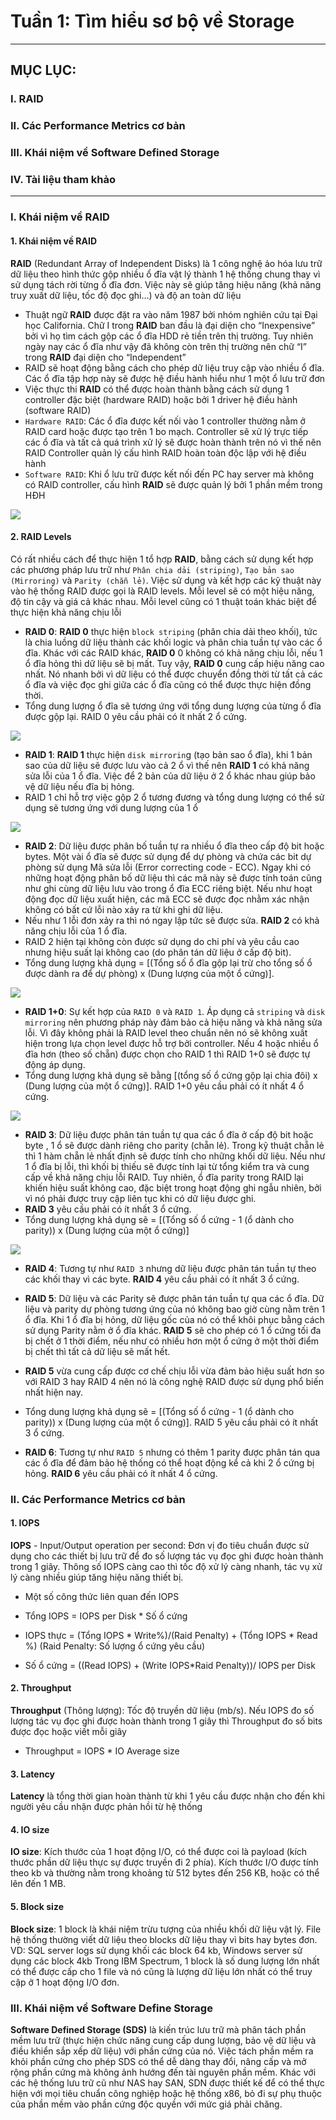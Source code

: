 
# Tuần 1: Tìm hiểu sơ bộ về Storage
---
## **MỤC LỤC:**

### I. RAID

### II. Các Performance Metrics cơ bản

### III. Khái niệm về Software Defined Storage

### IV. Tài liệu tham khảo
---
### I. Khái niệm về RAID
#### 1. Khái niệm về RAID
**RAID** (Redundant Array of Independent Disks) là 1 công nghệ ảo hóa lưu trữ dữ liệu theo hình thức gộp nhiều ổ đĩa vật lý thành 1 hệ thống chung thay vì sử dụng tách rời từng ổ đĩa đơn. Việc này sẽ giúp tăng hiệu năng (khả năng truy xuất dữ liệu, tốc độ đọc ghi…) và độ an toàn dữ liệu
- Thuật ngữ **RAID** được đặt ra vào năm 1987 bởi nhóm nghiên cứu tại Đại học California. Chữ I trong **RAID** ban đầu là đại diện cho “Inexpensive” bởi vì họ tìm cách gộp các ổ đĩa HDD rẻ tiền trên thị trường. Tuy nhiên ngày nay các ổ đĩa như vậy đã không còn trên thị trường nên chữ “I” trong **RAID** đại diện cho “Independent”
- RAID sẽ hoạt động bằng cách cho phép dữ liệu truy cập vào nhiều ổ đĩa. Các ổ đĩa tập hợp này sẽ được hệ điều hành hiểu như 1 một ổ lưu trữ đơn
- Việc thực thi **RAID** có thể được hoàn thành bằng cách sử dụng 1 controller đặc biệt (hardware RAID) hoặc bởi 1 driver hệ điều hành (software RAID)
 - `Hardware RAID`: Các ổ đĩa được kết nối vào 1 controller thường nằm ở RAID card hoặc được tạo trên 1 bo mạch. Controller sẽ xử lý trực tiếp các ổ đĩa và tất cả quá trình xử lý sẽ được hoàn thành trên nó vì thế nên RAID Controller quản lý cấu hình RAID hoàn toàn độc lập với hệ điều hành
 - `Software RAID`: Khi ổ lưu trữ được kết nối đến PC hay server mà không có RAID controller, cấu hình **RAID** sẽ được quản lý bởi 1 phần mềm trong HĐH

<img src="./Images/so sanh.png">


#### 2. RAID Levels
Có rất nhiều cách để thực hiện 1 tổ hợp **RAID**, bằng cách sử dụng kết hợp các phương pháp lưu trữ như `Phân chia dải (striping)`, `Tạo bản sao (Mirroring)` và `Parity (chẵn lẻ)`. Việc sử dụng và kết hợp các kỹ thuật này vào hệ thống RAID được gọi là RAID levels. Mỗi level sẽ có một hiệu năng, độ tin cậy và giá cả khác nhau. Mỗi level cũng có 1 thuật toán khác biệt để thực hiện khả năng chịu lỗi
- **RAID 0**: **RAID 0** thực hiện `block striping` (phân chia dải theo khối), tức là chia luồng dữ liệu thành các khối logic và phân chia tuần tự vào các ổ đĩa. Khác với các RAID khác, **RAID 0** 0 không có khả năng chịu lỗi, nếu 1 ổ đĩa hỏng thì dữ liệu sẽ bị mất. Tuy vậy, **RAID 0** cung cấp hiệu năng cao nhất. Nó nhanh bởi vì dữ liệu có thể được chuyển đồng thời từ tất cả các ổ đĩa và việc đọc ghi giữa các ổ đĩa cũng có thể được thực hiện đồng thời. 
 - Tổng dung lượng ổ đĩa sẽ tương ứng với tổng dung lượng của từng ổ đĩa được gộp lại. RAID 0 yêu cầu phải có ít nhất 2 ổ cứng.
 
 <img src="./Images/raid0.png">

- **RAID 1**: **RAID 1** thực hiện `disk mirrorin`g (tạo bản sao ổ đĩa), khi 1 bản sao của dữ liệu sẽ được lưu vào cả 2 ổ vì thế nên **RAID 1** có khả năng sửa lỗi của 1 ổ đĩa. Việc để 2 bản của dữ liệu ở 2 ổ khác nhau giúp bảo vệ dữ liệu nếu đĩa bị hỏng. 
 - RAID 1 chỉ hỗ trợ việc gộp 2 ổ tương đương và tổng dung lượng có thể sử dụng sẽ tương ứng với dung lượng của 1 ổ
 
  <img src="./Images/raid1.png">
  
  
- **RAID 2**: Dữ liệu được phân bố tuần tự ra nhiều ổ đĩa theo cấp độ bit hoặc bytes. Một vài ổ đĩa sẽ được sử dụng để dự phòng và chứa các bit dự phòng sử dụng Mã sửa lỗi (Error correcting code - ECC). Ngay khi có những hoạt động phân bố dữ liệu thì các mã này sẽ được tính toán cũng như ghi cùng dữ liệu lưu vào trong ổ đĩa ECC riêng biệt. Nếu như hoạt động đọc dữ liệu xuất hiện, các mã ECC sẽ được đọc nhằm xác nhận không có bất cứ lỗi nào xảy ra từ khi ghi dữ liệu.
 - Nếu như 1 lỗi đơn xảy ra thì nó ngay lập tức sẽ được sửa. **RAID 2** có khả năng chịu lỗi của 1 ổ đĩa. 
 - RAID 2 hiện tại không còn được sử dụng do chi phí và yêu cầu cao nhưng hiệu suất lại không cao (do phân tán dữ liệu ở cấp độ bit). 
 - Tổng dung lượng khả dụng = [(Tổng số ổ đĩa gộp lại trừ cho tổng số ổ được dành ra để dự phòng) x (Dung lượng của một ổ cứng)].
 
 <img src="./Images/raid2.png">

- **RAID 1+0**: Sự kết hợp của `RAID 0` và `RAID 1`. Áp dụng cả `striping` và `disk mirroring` nên phương pháp này đảm bảo cả hiệu năng và khả năng sửa lỗi. Vì đây không phải là RAID level theo chuẩn nên nó sẽ không xuất hiện trong lựa chọn level được hỗ trợ bởi controller. Nếu 4 hoặc nhiều ổ đĩa hơn (theo số chẵn) được chọn cho RAID 1 thì RAID 1+0 sẽ được tự động áp dụng. 
 - Tổng dung lượng khả dụng sẽ bằng [(tổng số ổ cứng gộp lại chia đôi) x  (Dung lượng của một ổ cứng)]. RAID 1+0 yêu cầu phải có ít nhất 4 ổ cứng.
 
 <img src="./Images/raid10.png">

- **RAID 3**: Dữ liệu được phân tán tuần tự qua các ổ đĩa ở cấp độ bit hoặc byte , 1 ổ sẽ được dành riêng cho parity (chẵn lẻ). Trong kỹ thuật chẵn lẻ thì 1 hàm chẵn lẻ nhất định sẽ được tính cho những khối dữ liệu. Nếu như 1 ổ đĩa bị lỗi, thì khối bị thiếu sẽ được tính lại từ tổng kiểm tra và cung cấp về khả năng chịu lỗi RAID. Tuy nhiên, ổ đĩa parity trong RAID lại khiến hiệu suất không cao, đặc biệt trong hoạt động ghi ngẫu nhiên, bởi vì nó phải được truy cập liên tục khi có dữ liệu được ghi. 
 - **RAID 3** yêu cầu phải có ít nhất 3 ổ cứng.
 - Tổng dung lượng khả dụng sẽ = [(Tổng số ổ cứng - 1 (ổ dành cho parity)) x (Dung lượng của một ổ cứng)]
 
 <img src="./Images/raid3.png">

- **RAID 4**: Tương tự như `RAID 3` nhưng dữ liệu được phân tán tuần tự theo các khối thay vì các byte. **RAID 4** yêu cầu phải có ít nhất 3 ổ cứng.
- **RAID 5**: Dữ liệu và các Parity sẽ được phân tán tuần tự qua các ổ đĩa. Dữ liệu và parity dự phòng tương ứng của nó không bao giờ cùng nằm trên 1 ổ đĩa. Khi 1 ổ đĩa bị hỏng, dữ liệu gốc của nó có thể khôi phục bằng cách sử dụng Parity nằm ở ổ đĩa khác. **RAID 5** sẽ cho phép có 1 ổ cứng tối đa bị chết ở 1 thời điểm, nếu như có nhiều hơn một ổ cứng ở một thời điểm bị chết thì tất cả dữ liệu sẽ mất hết.
 - **RAID 5** vừa cung cấp được cơ chế chịu lỗi vừa đảm bảo hiệu suất hơn so với RAID 3 hay RAID 4 nên nó là công nghệ RAID được sử dụng phổ biến nhất hiện nay. 
 - Tổng dung lượng khả dụng sẽ = [(Tổng số ổ cứng - 1 (ổ dành cho parity)) x (Dung lượng của một ổ cứng)]. RAID 5 yêu cầu phải có ít nhất 3 ổ cứng.

- **RAID 6**: Tương tự như `RAID 5` nhưng có thêm 1 parity được phân tán qua các ổ đĩa để đảm bảo hệ thống có thể hoạt động kể cả khi 2 ổ cứng bị hỏng. **RAID 6** yêu cầu phải có ít nhất 4 ổ cứng.

### II. Các Performance Metrics cơ bản

#### 1. IOPS 
**IOPS** - Input/Output operation per second: Đơn vị đo tiêu chuẩn được sử dụng cho các thiết bị lưu trữ để đo số lượng tác vụ đọc ghi được hoàn thành trong 1 giây. Thông số IOPS càng cao thì tốc độ xử lý càng nhanh, tác vụ xử lý càng nhiều giúp tăng hiệu năng thiết bị.
- Một số công thức liên quan đến IOPS
 - Tổng IOPS = IOPS per Disk * Số ổ cứng

 - IOPS thực = (Tổng IOPS * Write%)/(Raid Penalty) + (Tổng IOPS * Read %) (Raid Penalty: Số lượng ổ cứng yêu cầu)

 - Số ổ cứng = ((Read IOPS) + (Write IOPS*Raid Penalty))/ IOPS per Disk

#### 2. Throughput
**Throughput** (Thông lượng): Tốc độ truyền dữ liệu (mb/s). Nếu IOPS đo số lượng tác vụ đọc ghi được hoàn thành trong 1 giây thì Throughput đo số bits được đọc hoặc viết mỗi giây
- Throughput = IOPS * IO Average size
#### 3. Latency
**Latency** là tổng thời gian hoàn thành từ khi 1 yêu cầu được nhận cho đến khi người yêu cầu nhận được phản hồi từ hệ thống

#### 4. IO size
**IO size**: Kích thước của 1 hoạt động I/O, có thể được coi là payload (kích thước phần dữ liệu thực sự được truyền đi 2 phía). Kích thước I/O được tính theo kb và thường nằm trong khoảng từ 512 bytes đến 256 KB, hoặc có thể lên đến 1 MB.
#### 5. Block size
**Block size**: 1 block là khái niệm trừu tượng của nhiều khối dữ liệu vật lý. File hệ thống thường viết dữ liệu theo blocks dữ liệu thay vì bits hay bytes đơn. 
VD: SQL server logs sử dụng khối các block 64 kb, Windows server sử dụng các block 4kb
Trong IBM Spectrum, 1 block là số dung lượng lớn nhất có thể được cấp cho 1 file và nó cũng là lượng dữ liệu lớn nhất có thể truy cập ở 1 hoạt động I/O đơn. 


### III. Khái niệm về Software Define Storage
**Software Defined Storage (SDS)** là kiến trúc lưu trữ mà phân tách phần mềm lưu trữ (thực hiện chức năng cung cấp dung lượng, bảo vệ dữ liệu và điều khiển sắp xếp dữ liệu) với phần cứng của nó. 
Việc tách phần mềm ra khỏi phần cứng cho phép SDS có thể dễ dàng thay đổi, nâng cấp và mở rộng phần cứng mà không ảnh hướng đến tài nguyên phần mềm. Khác với các hệ thống lưu trữ cũ như NAS hay SAN, SDN được thiết kế để có thể thực hiện với mọi tiêu chuẩn công nghiệp hoặc hệ thống x86, bỏ đi sự phụ thuộc của phần mềm vào phần cứng độc quyền với mức giá phải chăng.


